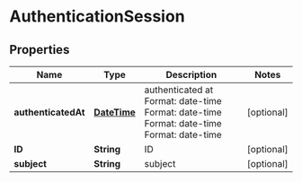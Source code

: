 
# AuthenticationSession

## Properties
Name | Type | Description | Notes
------------ | ------------- | ------------- | -------------
**authenticatedAt** | [**DateTime**](DateTime.md) | authenticated at Format: date-time Format: date-time Format: date-time Format: date-time |  [optional]
**ID** | **String** | ID |  [optional]
**subject** | **String** | subject |  [optional]



